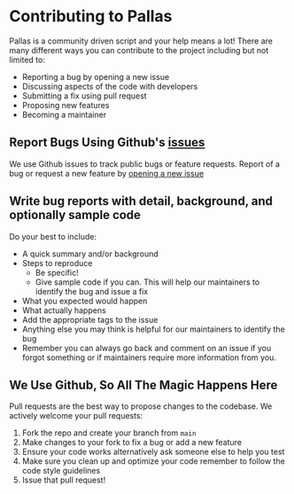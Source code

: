 # Contributing to Pallas

Pallas is a community driven script and your help means a lot! There are many different ways you can contribute to the project including but not limited to:

* Reporting a bug by opening a new issue
* Discussing aspects of the code with developers
* Submitting a fix using pull request
* Proposing new features
* Becoming a maintainer

## Report Bugs Using Github's [issues](https://github.com/TeamWector/pallas-js/-/issues)

We use Github issues to track public bugs or feature requests. Report of a bug or request a new feature by [opening a new issue](https://github.com/TeamWector/pallas-js/-/issues/new)

## Write bug reports with detail, background, and optionally sample code

Do your best to include:

* A quick summary and/or background
* Steps to reproduce
    * Be specific!
    * Give sample code if you can. This will help our maintainers to identify the bug and issue a fix
* What you expected would happen
* What actually happens
* Add the appropriate tags to the issue
* Anything else you may think is helpful for our maintainers to identify the bug
* Remember you can always go back and comment on an issue if you forgot something or if maintainers require more information from you.

## We Use Github, So All The Magic Happens Here

Pull requests are the best way to propose changes to the codebase. We actively welcome your pull requests:

1. Fork the repo and create your branch from `main`
2. Make changes to your fork to fix a bug or add a new feature
3. Ensure your code works alternatively ask someone else to help you test
4. Make sure you clean up and optimize your code remember to follow the code style guidelines
5. Issue that pull request!